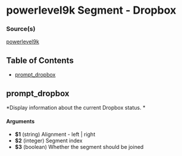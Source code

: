 # powerlevel9k Segment - Dropbox


### Source(s)

[powerlevel9k](https://github.com/bhilburn/powerlevel9k)

## Table of Contents

- [prompt_dropbox](#prompt_dropbox)

## prompt_dropbox
*Display information about the current Dropbox status. *

#### Arguments

- **$1** (string) Alignment - left | right
- **$2** (integer) Segment index
- **$3** (boolean) Whether the segment should be joined


